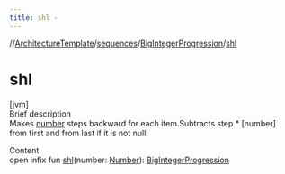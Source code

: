 ```yaml
---
title: shl -
---
```

//[ArchitectureTemplate](../../index.md)/[sequences](../index.md)/[BigIntegerProgression](index.md)/[shl](shl.md)



# shl  
[jvm]  
Brief description  
Makes [number]() steps backward for each item.Subtracts step * [number] from first and from last if it is not null.  
  
  
Content  
open infix fun [shl](shl.md)(number: [Number](https://kotlinlang.org/api/latest/jvm/stdlib/kotlin/-number/index.html)): [BigIntegerProgression](index.md)  



